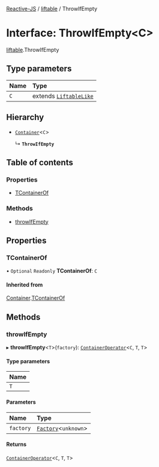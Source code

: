 [Reactive-JS](../README.md) / [liftable](../modules/liftable.md) / ThrowIfEmpty

# Interface: ThrowIfEmpty<C\>

[liftable](../modules/liftable.md).ThrowIfEmpty

## Type parameters

| Name | Type |
| :------ | :------ |
| `C` | extends [`LiftableLike`](liftable.LiftableLike.md) |

## Hierarchy

- [`Container`](container.Container.md)<`C`\>

  ↳ **`ThrowIfEmpty`**

## Table of contents

### Properties

- [TContainerOf](liftable.ThrowIfEmpty.md#tcontainerof)

### Methods

- [throwIfEmpty](liftable.ThrowIfEmpty.md#throwifempty)

## Properties

### TContainerOf

• `Optional` `Readonly` **TContainerOf**: `C`

#### Inherited from

[Container](container.Container.md).[TContainerOf](container.Container.md#tcontainerof)

## Methods

### throwIfEmpty

▸ **throwIfEmpty**<`T`\>(`factory`): [`ContainerOperator`](../modules/container.md#containeroperator)<`C`, `T`, `T`\>

#### Type parameters

| Name |
| :------ |
| `T` |

#### Parameters

| Name | Type |
| :------ | :------ |
| `factory` | [`Factory`](../modules/functions.md#factory)<`unknown`\> |

#### Returns

[`ContainerOperator`](../modules/container.md#containeroperator)<`C`, `T`, `T`\>
